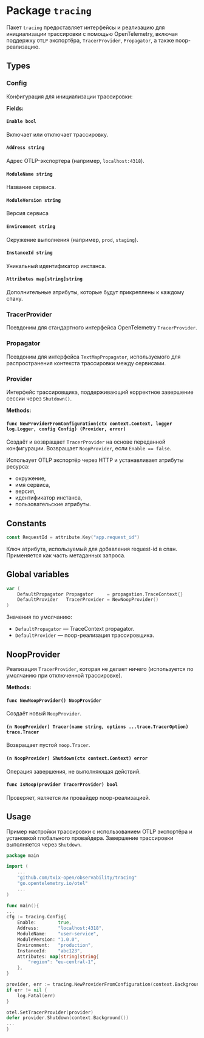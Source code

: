 # Package `tracing`

Пакет `tracing` предоставляет интерфейсы и реализацию для инициализации трассировки с помощью OpenTelemetry, включая поддержку `OTLP` экспортёра, `TracerProvider`, `Propagator`, а также noop-реализацию.

## Types

### Config

Конфигурация для инициализации трассировки:

**Fields:**

#### `Enable bool`

Включает или отключает трассировку.

#### `Address string`

Адрес OTLP-экспортера (например, `localhost:4318`).

#### `ModuleName string`

Название сервиса.

#### `ModuleVersion string`

Версия сервиса

#### `Environment string`

Окружение выполнения (например, `prod`, `staging`).

#### `InstanceId string`

Уникальный идентификатор инстанса.

#### `Attributes map[string]string`

Дополнительные атрибуты, которые будут прикреплены к каждому спану.

### TracerProvider

Псевдоним для стандартного интерфейса OpenTelemetry `TracerProvider`.

### Propagator

Псевдоним для интерфейса `TextMapPropagator`, используемого для распространения контекста трассировки между сервисами.

### Provider

Интерфейс трассировщика, поддерживающий корректное завершение сессии через `Shutdown()`.

**Methods:**
#### `func NewProviderFromConfiguration(ctx context.Context, logger log.Logger, config Config) (Provider, error)`

Создаёт и возвращает `TracerProvider` на основе переданной конфигурации. Возвращает `NoopProvider`, если `Enable == false`.

Использует OTLP экспортёр через HTTP и устанавливает атрибуты ресурса:

- окружение,
- имя сервиса,
- версия,
- идентификатор инстанса,
- пользовательские атрибуты.

## Constants

```go
const RequestId = attribute.Key("app.request_id")
```

Ключ атрибута, используемый для добавления request-id в спан. Применяется как часть метаданных запроса.

## Global variables

```go
var (
	DefaultPropagator Propagator     = propagation.TraceContext{}
	DefaultProvider   TracerProvider = NewNoopProvider()
)
```

Значения по умолчанию:

- `DefaultPropagator` — TraceContext propagator.
- `DefaultProvider` — noop-реализация трассировщика.

## NoopProvider

Реализация `TracerProvider`, которая не делает ничего (используется по умолчанию при отключенной трассировке).

**Methods:**

#### `func NewNoopProvider() NoopProvider`

Создаёт новый `NoopProvider`.

#### `(n NoopProvider) Tracer(name string, options ...trace.TracerOption) trace.Tracer`

Возвращает пустой `noop.Tracer`.

#### `(n NoopProvider) Shutdown(ctx context.Context) error`

Операция завершения, не выполняющая действий.

#### `func IsNoop(provider TracerProvider) bool`

Проверяет, является ли провайдер noop-реализацией.

## Usage

Пример настройки трассировки с использованием OTLP экспортёра и установкой глобального провайдера.
Завершение трассировки выполняется через `Shutdown`.

```go
package main

import (
    ...
    "github.com/txix-open/observability/tracing"
    "go.opentelemetry.io/otel"
    ...
)

func main(){
...
cfg := tracing.Config{
	Enable:        true,
	Address:       "localhost:4318",
	ModuleName:    "user-service",
	ModuleVersion: "1.0.0",
	Environment:   "production",
	InstanceId:    "abc123",
	Attributes: map[string]string{
		"region": "eu-central-1",
	},
}

provider, err := tracing.NewProviderFromConfiguration(context.Background(), logger, cfg)
if err != nil {
	log.Fatal(err)
}

otel.SetTracerProvider(provider)
defer provider.Shutdown(context.Background())
...
}
```
